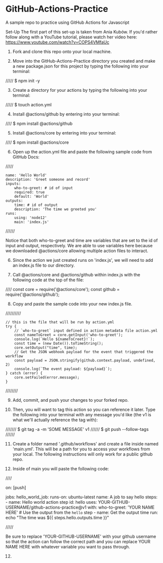 # GitHub-Actions-Practice
A sample repo to practice using GitHub Actions for Javascript

Set-Up
The first part of this set-up is taken from Ania Kubów. If you'd rather follow along with a YouTube tutorial, please watch her video here: https://www.youtube.com/watch?v=COPS4VMfaUc


1. Fork and clone this repo onto your local machine.

2. Move into the GitHub-Actions-Practice directory you created and make a new package.json for this project by typing the following into your terminal:

/////
   $ npm init -y

3. Create a directory for your actions by typing the following into your terminal:

/////
   $ touch action.yml

4. Install @actions/github by entering into your terminal:

////
   $ npm install @actions/github

5. Install @actions/core by entering into your terminal:

////
   $ npm install @actions/core

6. Open up the action.yml file and paste the following sample code from GitHub Docs:

/////

    name: 'Hello World'
    description: 'Greet someone and record'
    inputs:
        who-to-greet: # id of input
        required: true
        default: 'World'
    outputs:
        time: # id of output
        description: 'The time we greeted you'
    runs:
        using: 'node12'
        main: 'index.js'
//////

Notice that both who-to-greet and time are variables that are set to the id of input and output, respectively. We are able to use variables here because we downloaded @actions/core allowing multiple action files to interact.

6. Since the action we just created runs on 'index.js', we will need to add an index.js file to our directory.

7. Call @actions/core and @actions/github within index.js with the following code at the top of the file:

////
const core = require('@actions/core');
const github = require('@actions/github');

8. Copy and paste the sample code into your new index.js file.

//////////

    // this is the file that will be run by action.yml
    try {
        // `who-to-greet` input defined in action metadata file action.yml
        const nameToGreet = core.getInput('who-to-greet');
        console.log(`Hello ${nameToCreet}!`);
        const time = (new Date()).toTimeString();
        core.setOutput("time", time);
        // Get the JSON webhook payload for the event that triggered the workflow
        const payload = JSON.stringify(github.context.payload, undefined, 2)
        console.log(`The event payload: ${payload}`);
    } catch (error) {
        core.setFailed(error.message);
    }

////////

9. Add, commit, and push your changes to your forked repo.


10. Then, you will want to tag this action so you can reference it later. Type the following into your terminal with any message you'd like (the v1 is what we'll actually reference the tag with):

///////
$ git tag -a -m 'SOME MESSAGE' v1
//////
$ git push --follow-tags
//////

11. Create a folder named '.github/workflows' and create a file inside named 'main.yml'. This will be a path for you to access your workflows from your local. The following instructions will only work for a public github repo.

12. Inside of main you will paste the following code:

////

 on: [push]

jobs:
  hello_world_job:
    runs-on: ubuntu-latest
    name: A job to say hello
    steps:
    - name: Hello world action step
      id: hello
      uses: YOUR-GITHUB-USERNAME/github-actions-practice@v1
      with:
        who-to-greet: 'YOUR NAME HERE'
    # Use the output from the `hello` step
    - name: Get the output time
      run: echo "The time was ${{ steps.hello.outputs.time }}"

/////

Be sure to replace 'YOUR-GITHUB-USERNAME' with your github username so that the action can follow the correct path and you can replace YOUR NAME HERE with whatever variable you want to pass through.

12. 